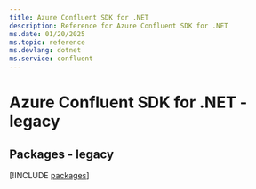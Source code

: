 ```yaml
---
title: Azure Confluent SDK for .NET
description: Reference for Azure Confluent SDK for .NET
ms.date: 01/20/2025
ms.topic: reference
ms.devlang: dotnet
ms.service: confluent
---
```

# Azure Confluent SDK for .NET - legacy
## Packages - legacy
[!INCLUDE [packages](confluent-index.md)]